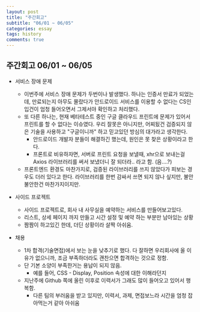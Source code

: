 ```yaml
---
layout: post
title: "주간회고"
subtitle: "06/01 ~ 06/05"
categories: essay
tags: history
comments: true
---
```


## 주간회고 06/01 ~ 06/05

- 서비스 장애 문제

  - 이번주에 서비스 장애 문제가 두번이나 발생했다. 하나는 인증서 만료가 되었는데, 만료되는지 아무도 몰랐다가 안드로이드 서비스를 이용할 수 없다는 CS인입건이 엄청 들어오면서 그제서야 확인하고 처리했다.
  - 또 다른 하나는, 현재 베타테스트 중인 구글 클라우드 프린트에 문제가 있어서 프린트를 할 수 없다는 이슈였다. 우리 잘못은 아니지만, 어찌됬건 검증되지 않은 기술을 사용하고 "구글이니까" 하고 믿고있던 방심의 대가라고 생각한다.
    - 안드로이드 개발자 분들이 해결하긴 했는데, 원인은 못 찾은 상황이라고 한다.
    - 프론트로 비유하자면, 서버로 프린트 요청을 보낼때, xhr으로 보내는걸 Axios 라이브러리를 써서 보냈더니 잘 되더라.. 라고 함. (음....?)
  - 프론트엔드 환경도 마찬가지로, 검증된 라이브러리를 쓰지 않았다가 피보는 경우도 더러 있다고 한다. 라이브러리를 한번 감싸서 쓰면 되지 않나 싶지만, 불안불안한건 마찬가지이지만.

- 사이드 프로젝트
  - 사이드 프로젝트로, 회사 내 사무실을 예약하는 서비스를 만들어보고있다. 
  - 리스트, 상세 페이지 까지 만들고 시간 설정 및 예약 하는 부분만 남아있는 상황
  - 짬짬이 하고있긴 한데, 더딘 상황이라 살짝 아쉬움.
  
- 채용
  - 1차 합격(기술면접)에서 보는 눈을 낮추기로 했다. 다 잘하면 우리회사에 올 이유가 없으니까, 조금 부족하더라도 괜찬으면 합격하는 것으로 정함. 
  - 단 기본 소양이 부족한거는 용납이 되지 않음.
    - 예를 들어, CSS - Display, Position 속성에 대한 이해라던지
  - 지난주에 Github 쪽에 올린 이후로 이력서가 그래도 많이 들어오고 있어서 행복함.
    - 다른 팀의 부러움을 받고 있지만, 이력서, 과제, 면접보느라 시간을 엄청 잡아먹는거 같아 아쉬움

